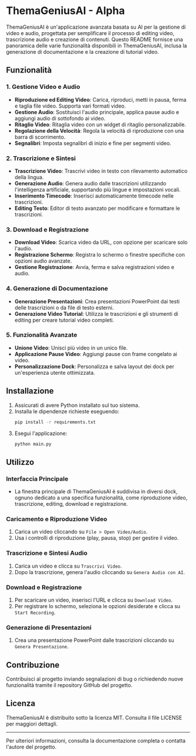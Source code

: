 # ThemaGeniusAI - Alpha

ThemaGeniusAI è un'applicazione avanzata basata su AI per la gestione di video e audio, progettata per semplificare il processo di editing video, trascrizione audio e creazione di contenuti. Questo README fornisce una panoramica delle varie funzionalità disponibili in ThemaGeniusAI, inclusa la generazione di documentazione e la creazione di tutorial video.

## Funzionalità

### 1. Gestione Video e Audio

- **Riproduzione ed Editing Video**: Carica, riproduci, metti in pausa, ferma e taglia file video. Supporta vari formati video.
- **Gestione Audio**: Sostituisci l'audio principale, applica pause audio e aggiungi audio di sottofondo ai video.
- **Ritaglio Video**: Ritaglia video con un widget di ritaglio personalizzabile.
- **Regolazione della Velocità**: Regola la velocità di riproduzione con una barra di scorrimento.
- **Segnalibri**: Imposta segnalibri di inizio e fine per segmenti video.

### 2. Trascrizione e Sintesi

- **Trascrizione Video**: Trascrivi video in testo con rilevamento automatico della lingua.
- **Generazione Audio**: Genera audio dalle trascrizioni utilizzando l'intelligenza artificiale, supportando più lingue e impostazioni vocali.
- **Inserimento Timecode**: Inserisci automaticamente timecode nelle trascrizioni.
- **Editing Testo**: Editor di testo avanzato per modificare e formattare le trascrizioni.

### 3. Download e Registrazione

- **Download Video**: Scarica video da URL, con opzione per scaricare solo l'audio.
- **Registrazione Schermo**: Registra lo schermo o finestre specifiche con opzioni audio avanzate.
- **Gestione Registrazione**: Avvia, ferma e salva registrazioni video e audio.

### 4. Generazione di Documentazione

- **Generazione Presentazioni**: Crea presentazioni PowerPoint dai testi delle trascrizioni o da file di testo esterni.
- **Generazione Video Tutorial**: Utilizza le trascrizioni e gli strumenti di editing per creare tutorial video completi.

### 5. Funzionalità Avanzate

- **Unione Video**: Unisci più video in un unico file.
- **Applicazione Pause Video**: Aggiungi pause con frame congelato ai video.
- **Personalizzazione Dock**: Personalizza e salva layout dei dock per un'esperienza utente ottimizzata.

## Installazione

1. Assicurati di avere Python installato sul tuo sistema.
2. Installa le dipendenze richieste eseguendo:
   ```bash
   pip install -r requirements.txt
   ```
3. Esegui l'applicazione:
   ```bash
   python main.py
   ```

## Utilizzo

### Interfaccia Principale

- La finestra principale di ThemaGeniusAI è suddivisa in diversi dock, ognuno dedicato a una specifica funzionalità, come riproduzione video, trascrizione, editing, download e registrazione.

### Caricamento e Riproduzione Video

1. Carica un video cliccando su `File > Open Video/Audio`.
2. Usa i controlli di riproduzione (play, pausa, stop) per gestire il video.

### Trascrizione e Sintesi Audio

1. Carica un video e clicca su `Trascrivi Video`.
2. Dopo la trascrizione, genera l'audio cliccando su `Genera Audio con AI`.

### Download e Registrazione

1. Per scaricare un video, inserisci l'URL e clicca su `Download Video`.
2. Per registrare lo schermo, seleziona le opzioni desiderate e clicca su `Start Recording`.

### Generazione di Presentazioni

1. Crea una presentazione PowerPoint dalle trascrizioni cliccando su `Genera Presentazione`.

## Contribuzione

Contribuisci al progetto inviando segnalazioni di bug o richiedendo nuove funzionalità tramite il repository GitHub del progetto.

## Licenza

ThemaGeniusAI è distribuito sotto la licenza MIT. Consulta il file LICENSE per maggiori dettagli.

---

Per ulteriori informazioni, consulta la documentazione completa o contatta l'autore del progetto.